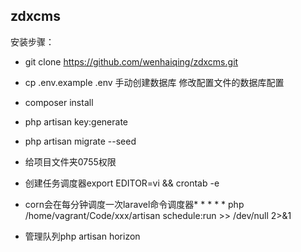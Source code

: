 ## zdxcms

安装步骤：
- git clone https://github.com/wenhaiqing/zdxcms.git

- cp .env.example .env
  手动创建数据库 修改配置文件的数据库配置
- composer install

- php artisan key:generate

- php artisan migrate --seed

- 给项目文件夹0755权限

- 创建任务调度器export EDITOR=vi && crontab -e

- corn会在每分钟调度一次laravel命令调度器* * * * * php /home/vagrant/Code/xxx/artisan schedule:run >> /dev/null 2>&1

- 管理队列php artisan horizon
